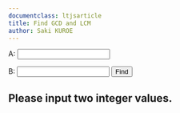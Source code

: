 ```yaml
---
documentclass: ltjsarticle
title: Find GCD and LCM
author: Saki KUROE
---
```


A: <input type="text" id="a">  

B: <input type="text" id="b">
<button> Find </button>

## Please input two integer values.
<script src="scripts/main.js"></script>